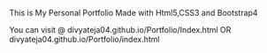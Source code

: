 This is My Personal Portfolio Made with Html5,CSS3 and Bootstrap4

You can visit @ divyateja04.github.io/Portfolio/Index.html OR divyateja04.github.io/Portfolio/index.html
